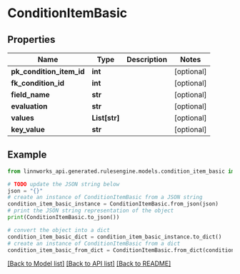 # ConditionItemBasic


## Properties

Name | Type | Description | Notes
------------ | ------------- | ------------- | -------------
**pk_condition_item_id** | **int** |  | [optional] 
**fk_condition_id** | **int** |  | [optional] 
**field_name** | **str** |  | [optional] 
**evaluation** | **str** |  | [optional] 
**values** | **List[str]** |  | [optional] 
**key_value** | **str** |  | [optional] 

## Example

```python
from linnworks_api.generated.rulesengine.models.condition_item_basic import ConditionItemBasic

# TODO update the JSON string below
json = "{}"
# create an instance of ConditionItemBasic from a JSON string
condition_item_basic_instance = ConditionItemBasic.from_json(json)
# print the JSON string representation of the object
print(ConditionItemBasic.to_json())

# convert the object into a dict
condition_item_basic_dict = condition_item_basic_instance.to_dict()
# create an instance of ConditionItemBasic from a dict
condition_item_basic_from_dict = ConditionItemBasic.from_dict(condition_item_basic_dict)
```
[[Back to Model list]](../README.md#documentation-for-models) [[Back to API list]](../README.md#documentation-for-api-endpoints) [[Back to README]](../README.md)


